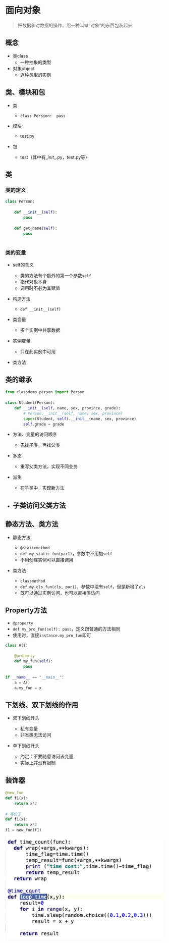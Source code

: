 # 面向对象

> 把数据和对数据的操作，用一种叫做“对象”的东西包装起来

## 概念

- 类class
  - 一种抽象的类型
- 对象object
  - 这种类型的实例



## 类、模块和包

- 类
  - `class Persion:  pass`

- 模块
  - test.py

- 包
  - test（其中有\__init__.py，test.py等）



## 类

### 类的定义

```python
class Person:
    
    def __init__(self):
        pass
    
    def get_name(self):
        pass
    
```



### 类的变量

- self的含义
  - 类的方法有个额外的第一个参数`self`
  - 指代对象本身
  - 调用时不必为其赋值

- 构造方法
  - `def __init__(self)`
- 类变量
  - 多个实例中共享数据
- 实例变量
  - 只在此实例中可用
- 类方法



## 类的继承

```python
from classdemo.person import Person

class Student(Person):
    def __init__(self, name, sex, province, grade):
        # Person.__init__(self, name, sex, province)
        super(Student, self).__init__(name, sex, province)
        self.grade = grade
```



- 方法、变量的访问顺序
  - 先找子类，再找父类

- 多态
  - 重写父类方法，实现不同业务

- 派生
  - 在子类中，实现新方法

- 子类访问父类方法
  - 



## 静态方法、类方法

- 静态方法
  - `@staticmethod`
  - `def my_static_fun(par1)`，参数中不用加`self`
  - 不用创建实例可以直接调用

- 类方法
  - `classmethod`
  - `def my_cls_fun(cls, par1)`，参数中没有`self`，但是新增了`cls`
  - 既可以通过实例访问，也可以直接类访问



## Property方法

- `@property`
- `def my_pro_fun(self): pass`，定义跟普通的方法相同
- 使用时，直接`instance.my_pro_fun`即可

```python
class A():
    
    @property
    def my_fun(self):
        pass

if __name__ == "__main__":
    a = A()
    a.my_fun = x
```



## 下划线、双下划线的作用

- 双下划线开头
  - 私有变量
  - 非本类无法访问

- 单下划线开头
  - 约定：不要随意访问该变量
  - 实际上并没有限制





## 装饰器

```python
@new_fun
def f1(x):
    return x*2

# 等价于
def f1(x):
    return x*2
f1 = new_fun(f1)
```

![](.\image\装饰器.png)
















